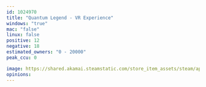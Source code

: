 ```yaml
---
id: 1024970
title: "Quantum Legend - VR Experience"
windows: "true"
mac: "false"
linux: false
positive: 12
negative: 18
estimated_owners: "0 - 20000"
peak_ccu: 0

image: https://shared.akamai.steamstatic.com/store_item_assets/steam/apps/1024970/header.jpg?t=1552189483
opinions:
---
```

